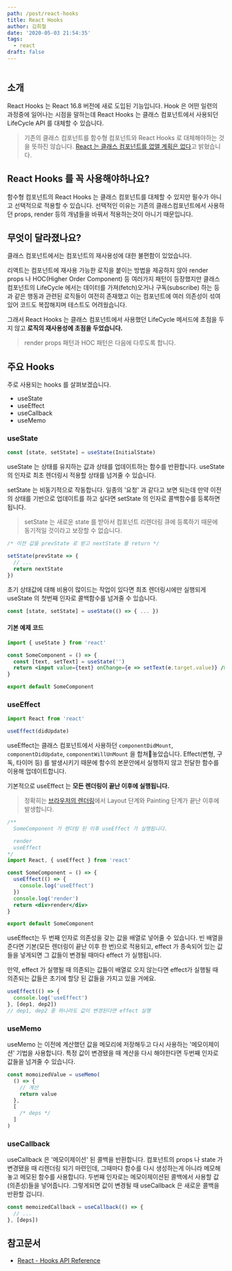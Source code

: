 ```yaml
---
path: /post/react-hooks
title: React Hooks
author: 김희철
date: '2020-05-03 21:54:35'
tags:
  - react
draft: false
---
```


```toc

```

## 소개

React Hooks 는 React 16.8 버전에 새로 도입된 기능입니다. Hook 은 어떤 일련의 과정중에 일어나는 시점을 말하는데 React Hooks 는 클래스 컴포넌트에서 사용되던 LifeCycle API 를 대체할 수 있습니다.

> 기존의 클래스 컴포넌트를 함수형 컴포넌트와 React Hooks 로 대체해야하는 것을 뜻하진 않습니다. [React 는 클래스 컴포넌트를 없앨 계획은 없다](https://ko.reactjs.org/docs/hooks-intro.html#no-breaking-changes)고 밝혔습니다.

## React Hooks 를 꼭 사용해야하나요?

함수형 컴포넌트의 React Hooks 는 클래스 컴포넌트를 대체할 수 있지만 필수가 아니고 선택적으로 적용할 수 있습니다. 선택적인 이유는 기존의 클래스컴포넌트에서 사용하던 props, render 등의 개념들을 바꿔서 적용하는것이 아니기 때문입니다.

## 무엇이 달라졌나요?

클래스 컴포넌트에서는 컴포넌트의 재사용성에 대한 불편함이 있었습니다.

리액트는 컴포넌트에 재사용 가능한 로직을 붙이는 방법을 제공하지 않아 render props 나 HOC(Higher Order Component) 등 여러가지 패턴이 등장했지만 클래스 컴포넌트의 LifeCycle 에서는 데이터를 가져(fetch)오거나 구독(subscribe) 하는 등과 같은 행동과 관련된 로직들이 여전히 존재했고 이는 컴포넌트에 여러 의존성이 섞여있어 코드도 복잡해지며 테스트도 어려웠습니다.

그래서 React Hooks 는 클래스 컴포넌트에서 사용했던 LifeCycle 메서드에 초점을 두지 않고 **로직의 재사용성에 초점을 두었습니다.**

> render props 패턴과 HOC 패턴은 다음에 다루도록 합니다.

## 주요 Hooks

주로 사용되는 hooks 를 살펴보겠습니다.

- useState
- useEffect
- useCallback
- useMemo

### useState

```jsx
const [state, setState] = useState(InitialState)
```

useState 는 상태를 유지하는 값과 상태를 업데이트하는 함수를 반환합니다. useState 의 인자로 최초 렌더링시 적용할 상태를 넘겨줄 수 있습니다.

setState 는 비동기적으로 작동합니다. 일종의 '요청' 과 같다고 보면 되는데 만약 이전의 상태를 기반으로 업데이트를 하고 싶다면 setState 의 인자로 콜백함수를 등록하면됩니다.

> setState 는 새로운 state 를 받아서 컴포넌트 리렌더링 큐에 등록하기 때문에 동기적일 것이라고 보장할 수 없습니다.

```jsx
/* 이전 값을 prevState 로 받고 nextState 를 return */

setState(prevState => {
  // ...
  return nextState
})
```

초기 상태값에 대해 비용이 많이드는 작업이 있다면 최초 렌더링시에만 실행되게 useState 의 첫번째 인자로 콜백함수를 넘겨줄 수 있습니다.

```jsx
const [state, setState] = useState(() => { ... })
```

#### 기본 예제 코드

```jsx
import { useState } from 'react'

const SomeComponent = () => {
  const [text, setText] = useState('')
  return <input value={text} onChange={e => setText(e.target.value)} />
}

export default SomeComponent
```

### useEffect

```jsx
import React from 'react'

useEffect(didUpdate)
```

useEffect는 클래스 컴포넌트에서 사용하던 `componentDidMount`, `componentDidUpdate`, `componentWillUnMount` 을 합쳐놓았습니다. Effect(변형, 구독, 타이머 등) 를 발생시키기 때문에 함수의 본문안에서 실행하지 않고 전달한 함수를 이용해 업데이트합니다.

기본적으로 useEffect 는 **모든 렌더링이 끝난 이후에 실행됩니다.**

> 정확히는 [브라우저의 렌더링](https://d2.naver.com/helloworld/59361)에서 Layout 단계와 Painting 단계가 끝난 이후에 발생합니다.

```jsx
/**
  SomeComponent 가 렌더링 된 이후 useEffect 가 실행됩니다.

  render
  useEffect
*/
import React, { useEffect } from 'react'

const SomeComponent = () => {
  useEffect(() => {
    console.log('useEffect')
  })
  console.log('render')
  return <div>render</div>
}

export default SomeComponent
```

useEffect는 두 번째 인자로 의존성을 갖는 값을 배열로 넣어줄 수 있습니다. 빈 배열을 준다면 기본(모든 렌더링이 끝난 이후 한 번)으로 적용되고, effect 가 종속되어 있는 값들을 넣게되면 그 값들이 변경될 때마다 effect 가 실행됩니다.

만약, effect 가 실행될 때 의존되는 값들이 배열로 오지 않는다면 effect가 실행될 때 의존되는 값들은 초기에 할당 된 값들을 가지고 있을 거에요.

```jsx
useEffect(() => {
  console.log('useEffect')
}, [dep1, dep2])
// dep1, dep2 중 하나라도 값이 변경된다면 effect 실행
```

### useMemo

useMemo 는 이전에 계산했던 값을 메모리에 저장해두고 다시 사용하는 '메모이제이션' 기법을 사용합니다. 특정 값이 변경됐을 때 계산을 다시 해야한다면 두번째 인자로 값들을 넘겨줄 수 있습니다.

```jsx
const momoizedValue = useMemo(
  () => {
    // 계산
    return value
  },
  [
    /* deps */
  ]
)
```

### useCallback

useCallback 은 '메모이제이션' 된 콜백을 반환합니다. 컴포넌트의 props 나 state 가 변경됐을 때 리렌더링 되기 마련인데, 그때마다 함수를 다시 생성하는게 아니라 메모해놓고 메모된 함수를 사용합니다. 두번째 인자로는 메모이제이션된 콜백에서 사용할 값(의존성)들을 넣어줍니다. 그렇게되면 값이 변경될 때 useCallback 은 새로운 콜백을 반환할 겁니다.

```jsx
const memoizedCallback = useCallback(() => {
  // ...
}, [deps])
```

## 참고문서

- [React - Hooks API Reference](https://ko.reactjs.org/docs/hooks-reference.html)
